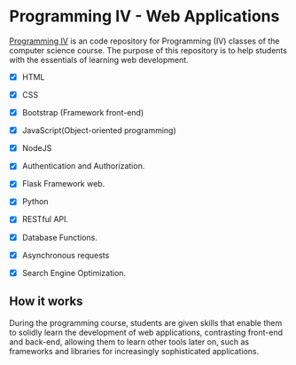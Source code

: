 

# Programming IV - Web Applications

[Programming IV]() is an code repository for Programming (IV) classes of the computer science course. The purpose of this repository is to help students with the essentials of learning web development.

- [x] HTML
- [x] CSS
- [x] Bootstrap (Framework front-end)
- [x] JavaScript(Object-oriented programming) 
- [x] NodeJS 
- [x] Authentication and Authorization. 
- [x] Flask Framework web. 
- [x] Python 
- [x] RESTful API.
- [x] Database Functions. 
- [x] Asynchronous requests 
- [x] Search Engine Optimization. 


## How it works

During the programming course, students are given skills that enable them to solidly learn the development of web applications, contrasting front-end and back-end, allowing them to learn other tools later on, such as frameworks and libraries for increasingly sophisticated applications.

